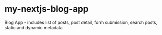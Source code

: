 # my-nextjs-blog-app
Blog App - includes list of posts, post detail, form submission, search posts, static and dynamic metadata
